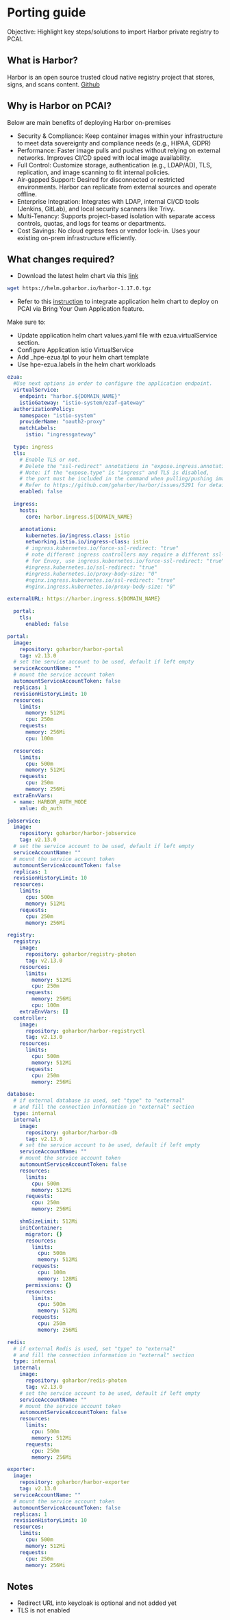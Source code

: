 # Porting guide
Objective: Highlight key steps/solutions to import Harbor private registry to PCAI.

## What is Harbor?
Harbor is an open source trusted cloud native registry project that stores, signs, and scans content. 
[Github](https://github.com/goharbor/harbor)

## Why is Harbor on PCAI?
Below are main benefits of deploying Harbor on-premises

- Security & Compliance: Keep container images within your infrastructure to meet data sovereignty and compliance needs (e.g., HIPAA, GDPR)
- Performance: Faster image pulls and pushes without relying on external networks. Improves CI/CD speed with local image availability.
- Full Control: Customize storage, authentication (e.g., LDAP/AD), TLS, replication, and image scanning to fit internal policies.
- Air-gapped Support: Desired for disconnected or restricted environments. Harbor can replicate from external sources and operate offline.
- Enterprise Integration: Integrates with LDAP, internal CI/CD tools (Jenkins, GitLab), and local security scanners like Trivy.
- Multi-Tenancy: Supports project-based isolation with separate access controls, quotas, and logs for teams or departments.
- Cost Savings: No cloud egress fees or vendor lock-in. Uses your existing on-prem infrastructure efficiently.

## What changes required?
- Download the latest helm chart via this [link](https://helm.goharbor.io/harbor-1.17.0.tgz)
```sh
wget https://helm.goharbor.io/harbor-1.17.0.tgz
```

- Refer to this [instruction](https://github.com/HPEEzmeral/byoa-tutorials/tree/main/tutorial#configuring-hpe-ezua-labels) to integrate application helm chart to deploy on PCAI via Bring Your Own Application feature. 

Make sure to:
- Update application helm chart values.yaml file with ezua.virtualService section.
- Configure Application istio VirtualService
- Add _hpe-ezua.tpl to your helm chart template
- Use hpe-ezua.labels in the helm chart workloads

```yaml
ezua:
  #Use next options in order to configure the application endpoint.
  virtualService:
    endpoint: "harbor.${DOMAIN_NAME}"
    istioGateway: "istio-system/ezaf-gateway"
  authorizationPolicy:
    namespace: "istio-system"
    providerName: "oauth2-proxy"
    matchLabels:
      istio: "ingressgateway"
```
```yaml
  type: ingress
  tls:
    # Enable TLS or not.
    # Delete the "ssl-redirect" annotations in "expose.ingress.annotations" when TLS is disabled and "expose.type" is "ingress"
    # Note: if the "expose.type" is "ingress" and TLS is disabled,
    # the port must be included in the command when pulling/pushing images.
    # Refer to https://github.com/goharbor/harbor/issues/5291 for details.
    enabled: false
```
```yaml
  ingress:
    hosts:
      core: harbor.ingress.${DOMAIN_NAME}
```
```yaml
    annotations:
      kubernetes.io/ingress.class: istio
      networking.istio.io/ingress-class: istio
      # ingress.kubernetes.io/force-ssl-redirect: "true"
      # note different ingress controllers may require a different ssl-redirect annotation
      # for Envoy, use ingress.kubernetes.io/force-ssl-redirect: "true" and remove the nginx lines below
      #ingress.kubernetes.io/ssl-redirect: "true"
      #ingress.kubernetes.io/proxy-body-size: "0"
      #nginx.ingress.kubernetes.io/ssl-redirect: "true"
      #nginx.ingress.kubernetes.io/proxy-body-size: "0"
```
```yaml
externalURL: https://harbor.ingress.${DOMAIN_NAME}
```
```yaml
  portal:
    tls:
      enabled: false
```
```yaml
portal:
  image:
    repository: goharbor/harbor-portal
    tag: v2.13.0
  # set the service account to be used, default if left empty
  serviceAccountName: ""
  # mount the service account token
  automountServiceAccountToken: false
  replicas: 1
  revisionHistoryLimit: 10
  resources:
    limits:
      memory: 512Mi
      cpu: 250m
    requests:
      memory: 256Mi
      cpu: 100m
```
```yaml
  resources:
    limits:
      cpu: 500m
      memory: 512Mi
    requests:
      cpu: 250m
      memory: 256Mi
  extraEnvVars:
  - name: HARBOR_AUTH_MODE
    value: db_auth
```
```yaml
jobservice:
  image:
    repository: goharbor/harbor-jobservice
    tag: v2.13.0
  # set the service account to be used, default if left empty
  serviceAccountName: ""
  # mount the service account token
  automountServiceAccountToken: false
  replicas: 1
  revisionHistoryLimit: 10
  resources:
    limits:
      cpu: 500m
      memory: 512Mi
    requests:
      cpu: 250m
      memory: 256Mi
```
```yaml
registry:
  registry:
    image:
      repository: goharbor/registry-photon
      tag: v2.13.0
    resources:
      limits:
        memory: 512Mi
        cpu: 250m
      requests:
        memory: 256Mi
        cpu: 100m
    extraEnvVars: []
  controller:
    image:
      repository: goharbor/harbor-registryctl
      tag: v2.13.0
    resources:
      limits:
        cpu: 500m
        memory: 512Mi
      requests:
        cpu: 250m
        memory: 256Mi
```
```yaml
database:
  # if external database is used, set "type" to "external"
  # and fill the connection information in "external" section
  type: internal
  internal:
    image:
      repository: goharbor/harbor-db
      tag: v2.13.0
    # set the service account to be used, default if left empty
    serviceAccountName: ""
    # mount the service account token
    automountServiceAccountToken: false
    resources:
      limits:
        cpu: 500m
        memory: 512Mi
      requests:
        cpu: 250m
        memory: 256Mi
```
```yaml
    shmSizeLimit: 512Mi
    initContainer:
      migrator: {}
      resources:
        limits:
          cpu: 500m
          memory: 512Mi
        requests:
          cpu: 100m
          memory: 128Mi
      permissions: {}
      resources:
        limits:
          cpu: 500m
          memory: 512Mi
        requests:
          cpu: 250m
          memory: 256Mi
```
```yaml
redis:
  # if external Redis is used, set "type" to "external"
  # and fill the connection information in "external" section
  type: internal
  internal:
    image:
      repository: goharbor/redis-photon
      tag: v2.13.0
    # set the service account to be used, default if left empty
    serviceAccountName: ""
    # mount the service account token
    automountServiceAccountToken: false
    resources:
      limits:
        cpu: 500m
        memory: 512Mi
      requests:
        cpu: 250m
        memory: 256Mi
```
```yaml
exporter:
  image:
    repository: goharbor/harbor-exporter
    tag: v2.13.0
  serviceAccountName: ""
  # mount the service account token
  automountServiceAccountToken: false
  replicas: 1
  revisionHistoryLimit: 10
  resources:
    limits:
      cpu: 500m
      memory: 512Mi
    requests:
      cpu: 250m
      memory: 256Mi
```

## Notes
- Redirect URL into keycloak is optional and not added yet
- TLS is not enabled